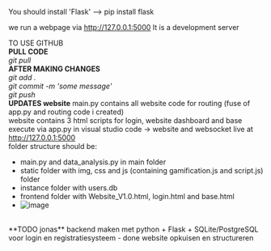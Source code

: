 You should install 'Flask'
--> pip install flask

we run a webpage via http://127.0.0.1:5000
It is a development server

TO USE GITHUB<br>
**PULL CODE**<br>
_git pull_<br>
**AFTER MAKING CHANGES**<br>
  _git add ._<br>
  _git commit -m 'some message'_<br>
  _git push_<br>
**UPDATES website**
main.py contains all website code for routing (fuse of app.py and routing code i created)<br>
website contains 3 html scripts for login, website dashboard and base<br>
execute via app.py in visual studio code -> website and websocket live at http://127.0.0.1:5000<br>
folder structure should be:<br>
- main.py and data_analysis.py in main folder<br>
- static folder with img, css and js (containing gamification.js and script.js) folder<br>
- instance folder with users.db<br>
- frontend folder with Website_V1.0.html, login.html and base.html<br>
- ![image](https://github.ugent.be/audlbeke/Sport_Gand_Adaptive/assets/18048/19594795-e906-4eb6-9969-5b74d2770633)<br>
<br>
**TODO jonas**
backend maken met python + Flask + SQLite/PostgreSQL voor login en registratiesysteem - done
website opkuisen en structureren

